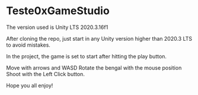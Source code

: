 ﻿# Teste0xGameStudio

The version used is Unity LTS 2020.3.16f1

After cloning the repo, just start in any Unity version higher than 2020.3 LTS to avoid mistakes.

In the project, the game is set to start after hitting the play button. 

Move with arrows and WASD
Rotate the bengal with the mouse position
Shoot with the Left Click button.


Hope you all enjoy!
